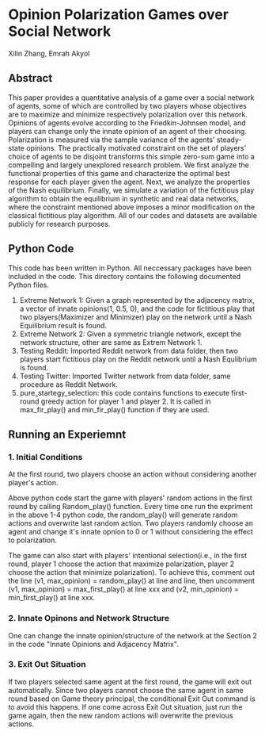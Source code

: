
# Opinion Polarization Games over Social Network
Xilin Zhang, Emrah Akyol
## Abstract 
This paper provides a quantitative analysis of a game over a social network of agents, some of which are controlled by two players whose objectives are to maximize and minimize respectively polarization over this network. Opinions of agents evolve according to the Friedkin-Johnsen model, and players can change only the innate opinion of an agent of their choosing. Polarization is measured via the sample variance of the agents' steady-state opinions. The practically motivated constraint on the set of players' choice of agents to be disjoint transforms this simple zero-sum game into a compelling and largely unexplored research problem. We first analyze the functional properties of this game and characterize the optimal best response for each player given the agent. Next, we analyze the properties of the Nash equilibrium. Finally, we simulate a variation of the fictitious play algorithm to obtain the equilibrium in synthetic and real data networks, where the constraint mentioned above imposes a minor modification on the classical fictitious play algorithm. All of our codes and datasets are available publicly for research purposes. 


## Python Code
This code has been written in Python. All neccessary packages have been included in the code. This directory contains the following documented Python files. 

1. Extreme Network 1: Given a graph represented by the adjacency matrix, a vector of innate opinions(1, 0.5, 0), and the code for fictitious play that two players(Maximizer and Minimizer) play on the network until a Nash Equilibrium result is found.
2. Extreme Network 2: Given a symmetric triangle network, except the network structure, other are same as Extrem Network 1.
3. Testing Reddit: Imported Reddit network from data folder, then two players start fictitious play on the Reddit network until a Nash Equlibrium is found.
4. Testing Twitter: Imported Twitter network from data folder, same procedure as Reddit Network. 
5. pure_startegy_selection: this code contains functions to execute first-round greedy action for player 1 and player 2. It is called in max_fir_play() and min_fir_play() function if they are used.

## Running an Experiemnt 
### 1. Initial Conditions
At the first round, two players choose an action without considering another player's action. 

Above python code start the game with players' random actions in the first round by calling Random_play() function. Every time one run the expriment in the above 1-4 
python code, the random_play() will generate random actions and overwrite last random action. Two players randomly choose an agent and change it's innate opnion to 0 
or 1 without considering the effect to polarization. 

The game can also start with players' intentional selection(i.e., in the first round, player 1 choose the action that maximize polarization, player 2 choose the action 
that minimize polarization). To achieve this, comment out the line (v1, max_opinion) = random_play() at line and line, then uncomment (v1, max_opinion) = max_first_play() 
at line xxx and (v2, min_opinion) = min_first_play() at line xxx.

### 2. Innate Opinons and Network Structure
One can change the innate opinion/structure of the network at the Section 2 in the code "Innate Opinions and Adjacency Matrix".

### 3. Exit Out Situation
If two players selected same agent at the first round, the game will exit out automatically. Since two players cannot choose the same agent in same round based on Game
theory principal, the conditional Exit Out command is to avoid this happens. If one come across Exit Out situation, just run the game again, then the new random 
actions will overwrite the previous actions. 
